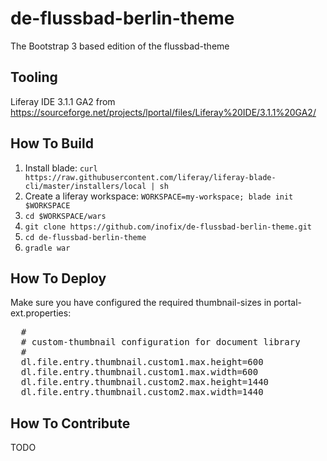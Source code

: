 # de-flussbad-berlin-theme

The Bootstrap 3 based edition of the flussbad-theme

## Tooling

Liferay IDE 3.1.1 GA2 from https://sourceforge.net/projects/lportal/files/Liferay%20IDE/3.1.1%20GA2/

## How To Build

1. Install blade: `curl https://raw.githubusercontent.com/liferay/liferay-blade-cli/master/installers/local | sh`
1. Create a liferay workspace: `WORKSPACE=my-workspace; blade init $WORKSPACE`
1. `cd $WORKSPACE/wars`
1. `git clone https://github.com/inofix/de-flussbad-berlin-theme.git`
1. `cd de-flussbad-berlin-theme`
1. `gradle war`

## How To Deploy

Make sure you have configured the required thumbnail-sizes in portal-ext.properties: 

<pre>
  #
  # custom-thumbnail configuration for document library
  #
  dl.file.entry.thumbnail.custom1.max.height=600
  dl.file.entry.thumbnail.custom1.max.width=600
  dl.file.entry.thumbnail.custom2.max.height=1440
  dl.file.entry.thumbnail.custom2.max.width=1440
</pre>

## How To Contribute

TODO


